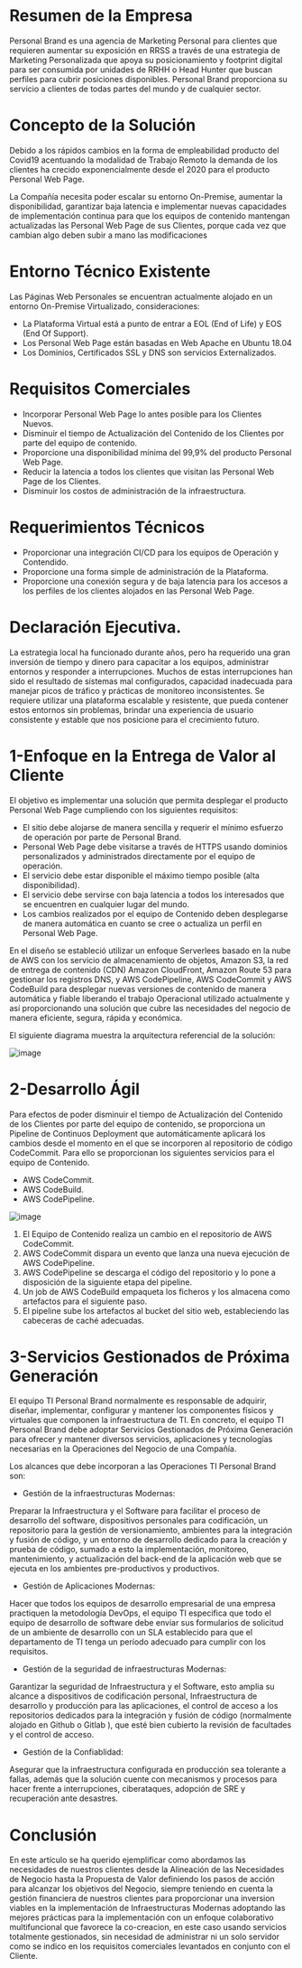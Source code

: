 # Resumen de la Empresa

Personal Brand es una agencia de Marketing Personal para clientes que requieren aumentar su exposición en RRSS a través de una estrategia de Marketing Personalizada que apoya su posicionamiento y footprint digital para ser consumida por unidades de RRHH o Head Hunter que buscan perfiles para cubrir posiciones disponibles. 
Personal Brand proporciona su servicio a clientes de todas partes del mundo y de cualquier sector.

# Concepto de la Solución

Debido a los rápidos cambios en la forma de empleabilidad producto del Covid19 acentuando la modalidad de Trabajo Remoto la demanda de los clientes ha crecido exponencialmente desde el 2020 para el producto Personal Web Page.

La Compañía necesita poder escalar su entorno On-Premise, aumentar la disponibilidad, garantizar baja latencia e implementar nuevas capacidades de implementación continua para que los equipos de contenido mantengan actualizadas las Personal Web Page de sus Clientes, porque cada vez que cambian algo deben subir a mano las modificaciones

# Entorno Técnico Existente

Las Páginas Web Personales se encuentran actualmente alojado en un entorno On-Premise Virtualizado, consideraciones:

- La Plataforma Virtual está a punto de entrar a EOL (End of Life) y EOS (End Of Support).
- Los Personal Web Page están basadas en Web Apache en Ubuntu 18.04
- Los Dominios, Certificados SSL y DNS son servicios Externalizados.

# Requisitos Comerciales

-	Incorporar Personal Web Page lo antes posible para los Clientes Nuevos.
-	Disminuir el tiempo de Actualización del Contenido de los Clientes por parte del equipo de contenido.
-	Proporcione una disponibilidad mínima del 99,9% del producto Personal Web Page.
-	Reducir la latencia a todos los clientes que visitan las Personal Web Page de los Clientes.
-	Disminuir los costos de administración de la infraestructura.

# Requerimientos Técnicos

-	Proporcionar una integración CI/CD para los equipos de Operación y Contendido.
-	Proporcione una forma simple de administración de la Plataforma.
-	Proporcione una conexión segura y de baja latencia para los accesos a los perfiles de los clientes alojados en las Personal Web Page.

# Declaración Ejecutiva.

La estrategia local ha funcionado durante años, pero ha requerido una gran inversión de tiempo y dinero para capacitar a los equipos, administrar entornos y responder a interrupciones. Muchos de estas interrupciones han sido el resultado de sistemas mal configurados, capacidad inadecuada para manejar picos de tráfico y prácticas de monitoreo inconsistentes. Se requiere utilizar una plataforma escalable y resistente, que pueda contener estos entornos sin problemas, brindar una experiencia de usuario consistente y estable que nos posicione para el crecimiento futuro.

# 1-Enfoque en la Entrega de Valor al Cliente 

El objetivo es implementar una solución que permita desplegar el producto Personal Web Page cumpliendo con los siguientes requisitos:

-	El sitio debe alojarse de manera sencilla y requerir el mínimo esfuerzo de operación por parte de Personal Brand.
-	Personal Web Page debe visitarse a través de HTTPS usando dominios personalizados y administrados directamente por el equipo de operación.
-	El servicio debe estar disponible el máximo tiempo posible (alta disponibilidad).
-	El servicio debe servirse con baja latencia a todos los interesados que se encuentren en cualquier lugar del mundo.
- Los cambios realizados por el equipo de Contenido deben desplegarse de manera automática en cuanto se cree o actualiza un perfil en Personal Web Page.

En el diseño se estableció utilizar un enfoque Serverlees basado en la nube de AWS con los servicio de almacenamiento de objetos, Amazon S3,  la red de entrega de contenido (CDN) Amazon CloudFront,  Amazon Route 53 para gestionar los registros DNS, y AWS CodePipeline, AWS CodeCommit y AWS CodeBuild para desplegar nuevas versiones de contenido de manera automática y fiable liberando el trabajo Operacional utilizado actualmente y así proporcionando una solución que cubre las necesidades del negocio de manera eficiente, segura, rápida y económica.

El siguiente diagrama muestra la arquitectura referencial de la solución:

![image](https://user-images.githubusercontent.com/74636101/142863174-9fd57a58-f100-4bb2-b60c-e366fbdc7992.png)


# 2-Desarrollo Ágil

Para efectos de poder disminuir el tiempo de Actualización del Contenido de los Clientes por parte del equipo de contenido, se proporciona un Pipeline de Continuos Deployment que automáticamente aplicará los cambios desde el momento en el que se incorporen al repositorio de código CodeCommit. 
Para ello se proporcionan los siguientes servicios para el equipo de Contenido.

-	AWS CodeCommit.
-	AWS CodeBuild.
-	AWS CodePipeline.

![image](https://user-images.githubusercontent.com/74636101/142863286-d98fb358-05e7-43ce-b750-50f76e160107.png)

1.	El Equipo de Contenido realiza un cambio en el repositorio de AWS CodeCommit.
2.	AWS CodeCommit dispara un evento que lanza una nueva ejecución de AWS CodePipeline.
3.	AWS CodePipeline se descarga el código del repositorio y lo pone a disposición de la siguiente etapa del pipeline.
4.	Un job de AWS CodeBuild empaqueta los ficheros y los almacena como artefactos para el siguiente paso.
5.	El pipeline sube los artefactos al bucket del sitio web, estableciendo las cabeceras de caché adecuadas.

# 3-Servicios Gestionados de Próxima Generación

El equipo TI Personal Brand normalmente es responsable de adquirir, diseñar, implementar, configurar y mantener los componentes físicos y virtuales que componen la infraestructura de TI. En concreto, el equipo TI Personal Brand debe adoptar Servicios Gestionados de Próxima Generación para ofrecer y mantener diversos servicios, aplicaciones y tecnologías necesarias en la Operaciones del Negocio de una Compañía.

Los alcances que debe incorporan a las Operaciones TI Personal Brand son:

- Gestión de la infraestructuras Modernas: 

Preparar la Infraestructura y el Software para facilitar el proceso de desarrollo del software, dispositivos personales para codificación, un repositorio para la gestión de versionamiento, ambientes para la integración y fusión de código, y un entorno de desarrollo dedicado para la creación y prueba de código, sumado a esto la implementación, monitoreo, mantenimiento, y actualización del back-end de la aplicación web que se ejecuta en los ambientes pre-productivos y productivos.

- Gestión de Aplicaciones Modernas:

Hacer que todos los equipos de desarrollo empresarial de una empresa practiquen la metodología DevOps, el equipo TI especifica que todo el equipo de desarrollo de software debe enviar sus formularios de solicitud de un ambiente de desarrollo con un SLA establecido para que el departamento de TI tenga un período adecuado para cumplir con los requisitos.

- Gestión de la seguridad de infraestructuras Modernas:

Garantizar la seguridad de Infraestructura y el Software, esto amplia su alcance a dispositivos de codificación personal, Infraestructura de desarrollo y producción para las aplicaciones, el control de acceso a los repositorios dedicados para la integración y fusión de código (normalmente alojado en Github o Gitlab ),  que esté bien cubierto la revisión de facultades y el control de acceso.

- Gestión de la Confiablidad:

Asegurar que la infraestructura configurada en producción sea tolerante a fallas, además que la solución cuente con mecanismos y procesos para hacer frente a interrupciones, ciberataques, adopción de SRE y recuperación ante desastres.


# Conclusión

En este artículo se ha querido ejemplificar como abordamos las necesidades de nuestros clientes desde la Alineación de las Necesidades de Negocio hasta la Propuesta de Valor definiendo los pasos de acción para alcanzar los objetivos del Negocio, siempre teniendo en cuenta la gestión financiera de nuestros clientes para proporcionar una inversion viables en la implementación de Infraestructuras Modernas adoptando las mejores prácticas para la implementación con un enfoque colaborativo multifuncional que favorece la co-creacion, en este caso usando servicios totalmente gestionados, sin necesidad de administrar ni un solo servidor como se indico en los requisitos comerciales levantados en conjunto con el Cliente.

